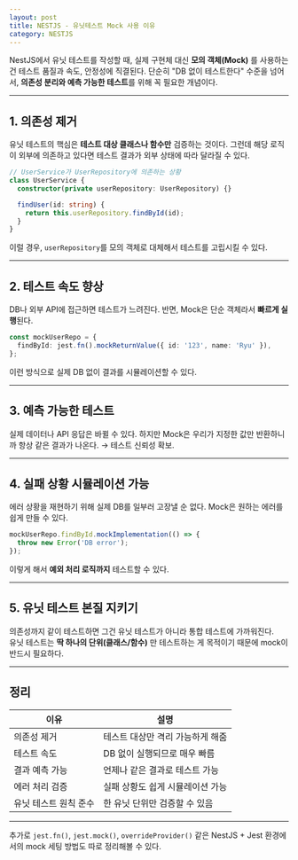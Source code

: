 ```yaml
---
layout: post
title: NESTJS - 유닛테스트 Mock 사용 이유
category: NESTJS
---
```




NestJS에서 유닛 테스트를 작성할 때, 실제 구현체 대신 **모의 객체(Mock)** 를 사용하는 건 테스트 품질과 속도, 안정성에 직결된다. 단순히 "DB 없이 테스트한다" 수준을 넘어서, **의존성 분리와 예측 가능한 테스트**를 위해 꼭 필요한 개념이다.

---

## 1. 의존성 제거

유닛 테스트의 핵심은 **테스트 대상 클래스나 함수만** 검증하는 것이다. 그런데 해당 로직이 외부에 의존하고 있다면 테스트 결과가 외부 상태에 따라 달라질 수 있다.

```ts
// UserService가 UserRepository에 의존하는 상황
class UserService {
  constructor(private userRepository: UserRepository) {}

  findUser(id: string) {
    return this.userRepository.findById(id);
  }
}
```

이럴 경우, `userRepository`를 모의 객체로 대체해서 테스트를 고립시킬 수 있다.

---

## 2. 테스트 속도 향상

DB나 외부 API에 접근하면 테스트가 느려진다. 반면, Mock은 단순 객체라서 **빠르게 실행**된다.

```ts
const mockUserRepo = {
  findById: jest.fn().mockReturnValue({ id: '123', name: 'Ryu' }),
};
```

이런 방식으로 실제 DB 없이 결과를 시뮬레이션할 수 있다.

---

## 3. 예측 가능한 테스트

실제 데이터나 API 응답은 바뀔 수 있다. 하지만 Mock은 우리가 지정한 값만 반환하니까 항상 같은 결과가 나온다. → 테스트 신뢰성 확보.

---

## 4. 실패 상황 시뮬레이션 가능

에러 상황을 재현하기 위해 실제 DB를 일부러 고장낼 순 없다. Mock은 원하는 에러를 쉽게 만들 수 있다.

```ts
mockUserRepo.findById.mockImplementation(() => {
  throw new Error('DB error');
});
```

이렇게 해서 **예외 처리 로직까지** 테스트할 수 있다.

---

## 5. 유닛 테스트 본질 지키기

의존성까지 같이 테스트하면 그건 유닛 테스트가 아니라 통합 테스트에 가까워진다.  
유닛 테스트는 **딱 하나의 단위(클래스/함수)** 만 테스트하는 게 목적이기 때문에 mock이 반드시 필요하다.

---

## 정리

| 이유 | 설명 |
|------|------|
| 의존성 제거 | 테스트 대상만 격리 가능하게 해줌 |
| 테스트 속도 | DB 없이 실행되므로 매우 빠름 |
| 결과 예측 가능 | 언제나 같은 결과로 테스트 가능 |
| 에러 처리 검증 | 실패 상황도 쉽게 시뮬레이션 가능 |
| 유닛 테스트 원칙 준수 | 한 유닛 단위만 검증할 수 있음 |

---

추가로 `jest.fn()`, `jest.mock()`, `overrideProvider()` 같은 NestJS + Jest 환경에서의 mock 세팅 방법도 따로 정리해볼 수 있다.
